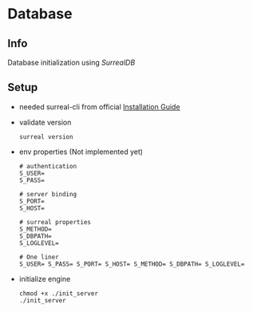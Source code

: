# Database

## Info

Database initialization using _SurrealDB_

## Setup

- needed surreal-cli from official [Installation Guide](https://surrealdb.com/docs/surrealdb/installation/linux)

- validate version

      surreal version

- env properties (Not implemented yet)

      # authentication
      S_USER=
      S_PASS=

      # server binding
      S_PORT=
      S_HOST=

      # surreal properties
      S_METHOD=
      S_DBPATH=
      S_LOGLEVEL=

      # One liner
      S_USER= S_PASS= S_PORT= S_HOST= S_METHOD= S_DBPATH= S_LOGLEVEL=

- initialize engine

      chmod +x ./init_server
      ./init_server
